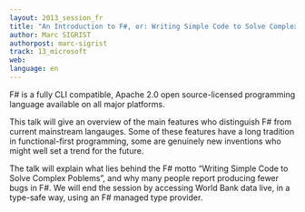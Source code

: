 ```yaml
---
layout: 2013_session_fr
title: "An Introduction to F#, or: Writing Simple Code to Solve Complex Poblems"
author: Marc SIGRIST
authorpost: marc-sigrist
track: 13_microsoft
web: 
language: en
---
```


F# is a fully CLI compatible, Apache 2.0 open source-licensed programming language available on all major platforms.

This talk will give an overview of the main features who distinguish F# from current mainstream langauges. Some of these features have a long tradition in functional-first programming, some are genuinely new inventions who might well set a trend for the future.

The talk will explain what lies behind the F# motto “Writing Simple Code to Solve Complex Poblems”, and why many people report producing fewer bugs in F#. We will end the session by accessing World Bank data live, in a type-safe way, using an F# managed type provider.
